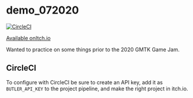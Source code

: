 # demo_072020

[![CircleCI](https://circleci.com/gh/SallySoul/demo_072020.svg?style=svg)](https://app.circleci.com/pipelines/github/SallySoul/demo_072020)

[Available onItch.io](https://thermalspan.itch.io/demo-072020)

Wanted to practice on some things prior to the 2020 GMTK Game Jam.

## CircleCI

To configure with CircleCI be sure to create an API key, add it as `BUTLER_API_KEY` to the project pipeline, and make the right project in itch.io.
